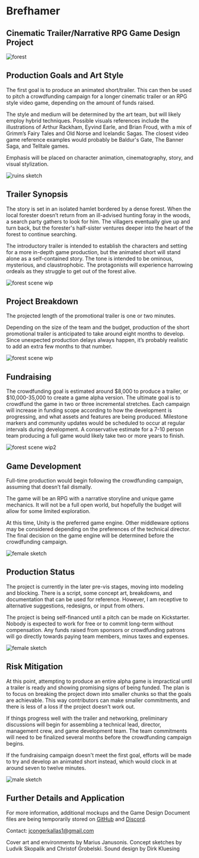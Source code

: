 # Brefhamer
## Cinematic Trailer/Narrative RPG Game Design Project

![forest](https://github.com/jcongerkallas1/Brefhamer/blob/master/Images/thumbnail_forest.jpg)

## Production Goals and Art Style
The first goal is to produce an animated short/trailer.  This can then be used to pitch a crowdfunding campaign for a longer cinematic trailer or an RPG style video game, depending on the amount of funds raised. 

The style and medium will be determined by the art team, but will likely employ hybrid techniques.  Possible visuals references include the illustrations of Arthur Rackham, Eyvind Earle, and Brian Froud, with a mix of Grimm’s Fairy Tales and Old Norse and Icelandic Sagas.  The closest video game reference examples would probably be Baldur's Gate, The Banner Saga, and Telltale games. 

Emphasis will be placed on character animation, cinematography, story, and visual stylization. 

![ruins sketch](https://github.com/jcongerkallas1/Brefhamer/blob/master/Images/monastary_ruins_sketch_small.jpg)

## Trailer Synopsis

The story is set in an isolated hamlet bordered by a dense forest. When the local forester doesn’t return from an ill-advised hunting foray in the woods, a search party gathers to look for him. The villagers eventually give up and turn back, but the forester's half-sister ventures deeper into the heart of the forest to continue searching.

The introductory trailer is intended to establish the characters and setting for a more in-depth game production, but the animated short will stand alone as a self-contained story. The tone is intended to be ominous, mysterious, and claustrophobic. The protagonists will experience harrowing ordeals as they struggle to get out of the forest alive.

![forest scene wip](https://github.com/jcongerkallas1/Brefhamer/blob/master/Images/forest_scene_WIP_thumbnail.jpg)

## Project Breakdown
The projected length of the promotional trailer is one or two minutes.

Depending on the size of the team and the budget, production of the short promotional trailer is anticipated to take around eight months to develop. Since unexpected production delays always happen, it’s probably realistic to add an extra few months to that number.

![forest scene wip](https://github.com/jcongerkallas1/Brefhamer/blob/master/Images/unused_forest_thumbnail2.jpg)

## Fundraising
The crowdfunding goal is estimated around $8,000 to produce a trailer, or $10,000-35,000 to create a game alpha version.  The ultimate goal is to crowdfund the game in two or three incremental stretches.  Each campaign will increase in funding scope according to how the development is  progressing, and what assets and features are being produced.  Milestone markers and community updates would be scheduled to occur at regular intervals during development.  A conservative estimate for a 7-10 person team producing a full game would likely take two or more years to finish. 

![forest scene wip2](https://github.com/jcongerkallas1/Brefhamer/blob/master/Images/unused_forest_thumbnail.jpg)

## Game Development
Full-time production would begin following the crowdfunding campaign, assuming that doesn’t fail dismally.

The game will be an RPG with a narrative storyline and unique game mechanics.  It will not be a full open world, but hopefully the budget will allow for some limited exploration.

At this time, Unity is the preferred game engine.  Other middleware options may be considered depending on the preferences of the technical director.  The final decision on the game engine will be determined before the crowdfunding campaign.

![female sketch](https://github.com/jcongerkallas1/Brefhamer/blob/master/Images/forest_scene_final_small.jpg)

## Production Status
The project is currently in the later  pre-vis stages, moving into modeling and blocking.  There is a  script, some concept art,  breakdowns, and documentation that can be  used for reference.  However, I  am receptive to alternative  suggestions, redesigns, or input from  others.

The project is  being self-financed until a pitch can be made on  Kickstarter.  Nobody  is expected to work for free or to commit long-term  without  compensation.  Any funds raised from sponsors or  crowdfunding patrons will  go directly towards paying team members, minus taxes and expenses.

![female sketch](https://github.com/jcongerkallas1/Brefhamer/blob/master/Images/female_sketch.jpg)

## Risk Mitigation

At this point, attempting to produce an entire alpha game is impractical until a trailer is ready and showing promising signs of being funded.  The plan is to focus on breaking the project down into smaller chunks so that the goals are achievable.  This way contributors can make smaller commitments, and there is less of a loss if the project doesn't work out.

If things progress well with the trailer and networking, preliminary discussions will begin for assembling a technical lead, director, management crew, and game development team.  The team commitments will need to be finalized several months before the crowdfunding campaign begins.

If the fundraising campaign doesn't meet the first goal, efforts will be made to try and develop an animated short instead, which would clock in at around seven to twelve minutes.  

![male sketch](https://github.com/jcongerkallas1/Brefhamer/blob/master/Images/Male_final.jpg)

## Further Details and Application
For more information, additional mockups and the Game Design Document files are being temporarily stored on [GitHub](https://github.com/jcongerkallas1/Brefhamer) and [Discord](https://discordapp.com/channels/326900944862314506).

Contact: jcongerkallas1@gmail.com

Cover art and environments by Marius Janusonis. Concept sketches by Ludvik Skopalik and Christof Grobelski. Sound design by Dirk Kluesing
